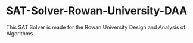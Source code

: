 # SAT-Solver-Rowan-University-DAA
This SAT Solver is made for the Rowan University Design and Analysis of Algorithms.
